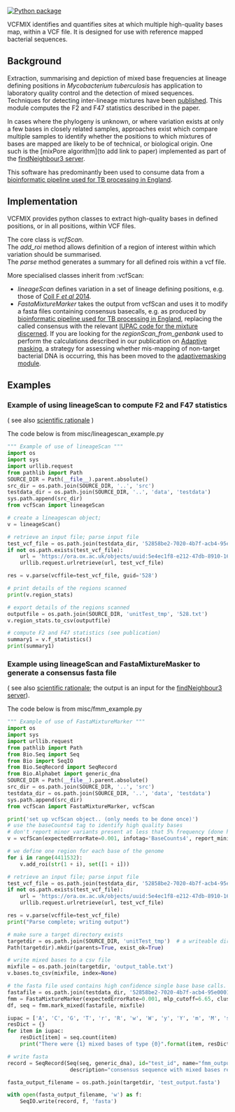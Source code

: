 [![Python package](https://github.com/AlexOrlek/VCFMIX/actions/workflows/python_versions.yml/badge.svg)](https://github.com/AlexOrlek/VCFMIX/actions/workflows/python_versions.yml)

VCFMIX identifies and quantifies sites at which multiple high-quality bases map, within a VCF file. It is designed for use with reference mapped bacterial sequences.

## Background

Extraction, summarising and depiction of mixed base frequencies at lineage defining positions in *Mycobacterium tuberculosis* has application to laboratory quality control and the detection of mixed sequences.
Techniques for detecting inter-lineage mixtures have been [published](https://www.ncbi.nlm.nih.gov/pubmed/30209183). This module computes the F2 and F47 statistics described in the paper.

In cases where the phylogeny is unknown, or where variation exists at only a few bases in closely related samples, approaches exist which compare multiple samples to identify whether the positions to which mixtures of bases are mapped are likely to be of technical, or biological origin. One such is the [mixPore algorithm](to add link to paper) implemented as part of the [findNeighbour3 server](https://github.com/davidhwyllie/findNeighbour3).

This software has predominantly been used to consume data from a [bioinformatic pipeline used for TB processing in England](https://github.com/oxfordmmm/CompassCompact).

## Implementation

VCFMIX provides python classes to extract high-quality bases in defined positions, or in all positions, within VCF files.

The core class is *vcfScan*.    
The *add_roi* method allows definition of a region of interest within which variation should be summarised.  
The *parse* method generates a summary for all defined rois within a vcf file.

More specialised classes inherit from :vcfScan:
* *lineageScan* defines variation in a set of lineage defining positions, e.g. those of [Coll F *et al* 2014](https://www.ncbi.nlm.nih.gov/pubmed/25176035).
* *FastaMixtureMarker* takes the output from vcfScan and uses it to modify a fasta files containing consensus basecalls, e.g. as produced by [bioinformatic pipeline used for TB processing in England](https://github.com/oxfordmmm/CompassCompact), replacing the called consensus with the relevant [IUPAC code for the mixture discerned](https://www.bioinformatics.org/sms/iupac.html).
If you are looking for the *regionScan_from_genbank* used to perform the calculations described in our publication on [Adaptive masking](https://www.ncbi.nlm.nih.gov/pubmed/29875188), a strategy for assessing whether mis-mapping of non-target bacterial DNA is occurring, this has been moved to the [adaptivemasking module](https://github.com/davidhwyllie/adaptivemasking).

## Examples

### Example of using lineageScan to compute F2 and F47 statistics
( see also [scientific rationale](https://www.ncbi.nlm.nih.gov/pubmed/30209183) )

The code below is from misc/lineagescan_example.py

```py
""" Example of use of lineageScan """
import os
import sys
import urllib.request
from pathlib import Path
SOURCE_DIR = Path(__file__).parent.absolute()
src_dir = os.path.join(SOURCE_DIR, '..', 'src')
testdata_dir = os.path.join(SOURCE_DIR, '..', 'data', 'testdata')
sys.path.append(src_dir)
from vcfScan import lineageScan

# create a lineagescan object;
v = lineageScan()

# retrieve an input file; parse input file
test_vcf_file = os.path.join(testdata_dir, '52858be2-7020-4b7f-acb4-95e00019a7d7_v3.vcf.gz')
if not os.path.exists(test_vcf_file):
    url = 'https://ora.ox.ac.uk/objects/uuid:5e4ec1f8-e212-47db-8910-161a303a0757/download_file?file_format=x-tar&safe_filename=52858be2-7020-4b7f-acb4-95e00019a7d7_v3.vcf.gz&type_of_work=Dataset'
    urllib.request.urlretrieve(url, test_vcf_file)

res = v.parse(vcffile=test_vcf_file, guid='528')

# print details of the regions scanned
print(v.region_stats)

# export details of the regions scanned
outputfile = os.path.join(SOURCE_DIR, 'unitTest_tmp', '528.txt')
v.region_stats.to_csv(outputfile)

# compute F2 and F47 statistics (see publication)
summary1 = v.f_statistics()
print(summary1)

```

### Example using lineageScan and FastaMixtureMasker to generate a consensus fasta file
( see also [scientific rationale]( http://biorxiv.org/cgi/content/short/681502v1); the output is an input for the [findNeighbour3 server](https://github.com/davidhwyllie/findNeighbour3)).

The code below is from misc/fmm_example.py

```py
""" Example of use of FastaMixtureMarker """
import os
import sys
import urllib.request
from pathlib import Path
from Bio.Seq import Seq
from Bio import SeqIO
from Bio.SeqRecord import SeqRecord
from Bio.Alphabet import generic_dna
SOURCE_DIR = Path(__file__).parent.absolute()
src_dir = os.path.join(SOURCE_DIR, '..', 'src')
testdata_dir = os.path.join(SOURCE_DIR, '..', 'data', 'testdata')
sys.path.append(src_dir)
from vcfScan import FastaMixtureMarker, vcfScan

print('set up vcfScan object.. (only needs to be done once)')
# use the baseCounts4 tag to identify high quality bases
# don't report minor variants present at less that 5% frequency (done here simply to speed up computations)
v = vcfScan(expectedErrorRate=0.001, infotag='BaseCounts4', report_minimum_maf=0.05, compute_pvalue=False)

# we define one region for each base of the genome
for i in range(4411532):
    v.add_roi(str(1 + i), set([1 + i]))

# retrieve an input file; parse input file
test_vcf_file = os.path.join(testdata_dir, '52858be2-7020-4b7f-acb4-95e00019a7d7_v3.vcf.gz')
if not os.path.exists(test_vcf_file):
    url = 'https://ora.ox.ac.uk/objects/uuid:5e4ec1f8-e212-47db-8910-161a303a0757/download_file?file_format=x-tar&safe_filename=52858be2-7020-4b7f-acb4-95e00019a7d7_v3.vcf.gz&type_of_work=Dataset'
    urllib.request.urlretrieve(url, test_vcf_file)

res = v.parse(vcffile=test_vcf_file)
print("Parse complete; writing output")

# make sure a target directory exists
targetdir = os.path.join(SOURCE_DIR, 'unitTest_tmp')  # a writeable directory
Path(targetdir).mkdir(parents=True, exist_ok=True)

# write mixed bases to a csv file
mixfile = os.path.join(targetdir, 'output_table.txt')
v.bases.to_csv(mixfile, index=None)

# the fasta file used contains high confidence single base base calls. Example is from PHE TB pipeline https://github.com/oxfordmmm/CompassCompact
fastafile = os.path.join(testdata_dir, '52858be2-7020-4b7f-acb4-95e00019a7d7_v3.fasta')
fmm = FastaMixtureMarker(expectedErrorRate=0.001, mlp_cutoff=6.65, clustering_cutoff=10, min_maf=0)
df, seq = fmm.mark_mixed(fastafile, mixfile)

iupac = ['A', 'C', 'G', 'T', 'r', 'R', 'w', 'W', 'y', 'Y', 'm', 'M', 's', 'S', 'k', 'K']
resDict = {}
for item in iupac:
    resDict[item] = seq.count(item)
    print("There were {1} mixed bases of type {0}".format(item, resDict[item]))

# write fasta
record = SeqRecord(Seq(seq, generic_dna), id="test_id", name="fmm_output_test",
                    description="consensus sequence with mixed bases recorded as iupac codes")

fasta_output_filename = os.path.join(targetdir, 'test_output.fasta')

with open(fasta_output_filename, 'w') as f:
    SeqIO.write(record, f, 'fasta')

```
